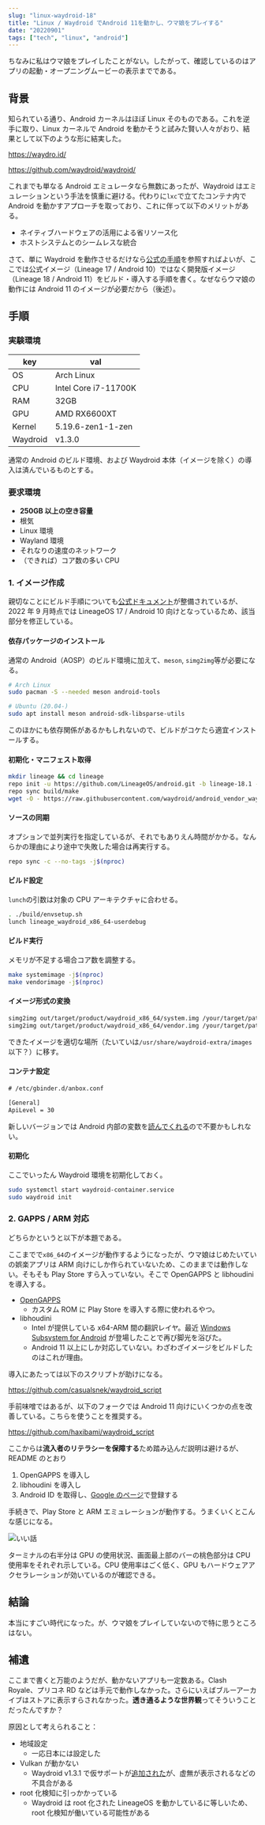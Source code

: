 ```yaml
---
slug: "linux-waydroid-18"
title: "Linux / Waydroid でAndroid 11を動かし、ウマ娘をプレイする"
date: "20220901"
tags: ["tech", "linux", "android"]
---
```


ちなみに私はウマ娘をプレイしたことがない。したがって、確認しているのはアプリの起動・オープニングムービーの表示までである。

## 背景

知られている通り、Android カーネルはほぼ Linux そのものである。これを逆手に取り、Linux カーネルで Android を動かそうと試みた賢い人々がおり、結果として以下のような形に結実した。

https://waydro.id/

https://github.com/waydroid/waydroid/

これまでも単なる Android エミュレータなら無数にあったが、Waydroid はエミュレーションという手法を慎重に避ける。代わりに`lxc`で立てたコンテナ内で Android を動かすアプローチを取っており、これに伴って以下のメリットがある。

- ネイティブハードウェアの活用による省リソース化
- ホストシステムとのシームレスな統合

さて、単に Waydroid を動作させるだけなら[公式の手順](https://docs.waydro.id/)を参照すればよいが、ここでは公式イメージ（Lineage 17 / Android 10）ではなく開発版イメージ（Lineage 18 / Android 11）をビルド・導入する手順を書く。なぜならウマ娘の動作には Android 11 のイメージが必要だから（後述）。

## 手順

### 実験環境

| key      | val                  |
| -------- | -------------------- |
| OS       | Arch Linux           |
| CPU      | Intel Core i7-11700K |
| RAM      | 32GB                 |
| GPU      | AMD RX6600XT         |
| Kernel   | 5.19.6-zen1-1-zen    |
| Waydroid | v1.3.0               |

通常の Android のビルド環境、および Waydroid 本体（イメージを除く）の導入は済んでいるものとする。

### 要求環境

- **250GB 以上の空き容量**
- 根気
- Linux 環境
- Wayland 環境
- それなりの速度のネットワーク
- （できれば）コア数の多い CPU

### 1. イメージ作成

親切なことにビルド手順についても[公式ドキュメント](https://docs.waydro.id/development/compile-waydroid-lineage-os-based-images)が整備されているが、2022 年 9 月時点では LineageOS 17 / Android 10 向けとなっているため、該当部分を修正している。

#### 依存パッケージのインストール

通常の Android（AOSP）のビルド環境に加えて、`meson`, `simg2img`等が必要になる。

```sh
# Arch Linux
sudo pacman -S --needed meson android-tools

# Ubuntu (20.04-)
sudo apt install meson android-sdk-libsparse-utils
```

このほかにも依存関係があるかもしれないので、ビルドがコケたら適宜インストールする。

#### 初期化・マニフェスト取得

```sh
mkdir lineage && cd lineage
repo init -u https://github.com/LineageOS/android.git -b lineage-18.1 --depth 1
repo sync build/make
wget -O - https://raw.githubusercontent.com/waydroid/android_vendor_waydroid/lineage-18.1/manifest_scripts/generate-manifest.sh | bash
```

#### ソースの同期

オプションで並列実行を指定しているが、それでもありえん時間がかかる。なんらかの理由により途中で失敗した場合は再実行する。

```sh
repo sync -c --no-tags -j$(nproc)
```

#### ビルド設定

`lunch`の引数は対象の CPU アーキテクチャに合わせる。

```sh
. ./build/envsetup.sh
lunch lineage_waydroid_x86_64-userdebug
```

#### ビルド実行

メモリが不足する場合コア数を調整する。

```sh
make systemimage -j$(nproc)
make vendorimage -j$(nproc)
```

#### イメージ形式の変換

```sh
simg2img out/target/product/waydroid_x86_64/system.img /your/target/path/system.img
simg2img out/target/product/waydroid_x86_64/vendor.img /your/target/path/vendor.img
```

できたイメージを適切な場所（たいていは`/usr/share/waydroid-extra/images`以下？）に移す。

#### コンテナ設定

```txt
# /etc/gbinder.d/anbox.conf

[General]
ApiLevel = 30
```

新しいバージョンでは Android 内部の変数を[読んでくれる](https://github.com/waydroid/waydroid/blob/a6747e250f10b55153035efd1cd15dda089e077b/tools/helpers/protocol.py)ので不要かもしれない。

#### 初期化

ここでいったん Waydroid 環境を初期化しておく。

```sh
sudo systemctl start waydroid-container.service
sudo waydroid init
```

### 2. GAPPS / ARM 対応

どちらかというと以下が本題である。

ここまでで`x86_64`のイメージが動作するようになったが、ウマ娘はじめたいていの娯楽アプリは ARM 向けにしか作られていないため、このままでは動作しない。そもそも Play Store すら入っていない。そこで OpenGAPPS と libhoudini を導入する。

- [OpenGAPPS](https://opengapps.org/)
  - カスタム ROM に Play Store を導入する際に使われるやつ。
- libhoudini
  - Intel が提供している x64-ARM 間の翻訳レイヤ。最近 [Windows Subsystem for Android](https://docs.microsoft.com/ja-jp/windows/android/wsa/) が登場したことで再び脚光を浴びた。
  - Android 11 以上にしか対応していない。わざわざイメージをビルドしたのはこれが理由。

導入にあたっては以下のスクリプトが助けになる。

https://github.com/casualsnek/waydroid_script

手前味噌ではあるが、以下のフォークでは Android 11 向けにいくつかの点を改善している。こちらを使うことを推奨する。

https://github.com/haxibami/waydroid_script

ここからは**流入者のリテラシーを保障する**ため踏み込んだ説明は避けるが、README のとおり

1. OpenGAPPS を導入し
2. libhoudini を導入し
3. Android ID を取得し、[Google のページ](https://www.google.com/android/uncertified/?pli=1)で登録する

手続きで、Play Store と ARM エミュレーションが動作する。うまくいくとこんな感じになる。

![いい話](/image/waydroid_uma.png)

ターミナルの右半分は GPU の使用状況、画面最上部のバーの桃色部分は CPU 使用率をそれぞれ示している。CPU 使用率はごく低く、GPU もハードウェアアクセラレーションが効いているのが確認できる。

## 結論

本当にすごい時代になった。が、ウマ娘をプレイしていないので特に思うところはない。

## 補遺

ここまで書くと万能のようだが、動かないアプリも一定数ある。Clash Royale、プリコネ RD などは手元で動作しなかった。さらにいえばブルーアーカイブはストアに表示すらされなかった。**透き通るような世界観**ってそういうことだったんですか？

原因として考えられること：

- 地域設定
  - 一応日本には設定した
- Vulkan が動かない
  - Waydroid v1.3.1 で仮サポートが[追加された](https://github.com/waydroid/waydroid/commit/43ab2b48853796f20715b1c883c3b4a7e6e95de2)が、虚無が表示されるなどの不具合がある
- root 化検知に引っかかっている
  - Waydroid は root 化された LineageOS を動かしているに等しいため、root 化検知が働いている可能性がある
